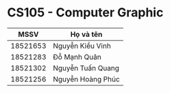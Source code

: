 # CS105 - Computer Graphic
| MSSV     |   Họ và tên      |
|----------|------------------|
| 18521653 | Nguyễn Kiều Vinh |
| 18521283 | Đỗ Mạnh Quân     |
| 18521302 | Nguyễn Tuấn Quang|
|18521256| Nguyễn Hoàng Phúc|
